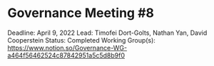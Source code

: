 # Governance Meeting #8

Deadline: April 9, 2022
Lead: Timofei Dort-Golts, Nathan Yan, David Cooperstein
Status: Completed
Working Group(s): https://www.notion.so/Governance-WG-a464f56462524c87842951a5c5d8b9f0
